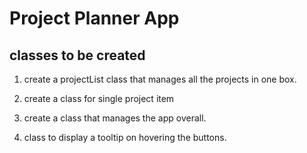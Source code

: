 # Project Planner App

## classes to be created

1. create a projectList class that manages all the projects in one box.

2. create a class for single project item

3. create a class that manages the app overall.

4. class to display a tooltip on hovering the buttons.
